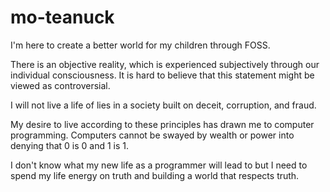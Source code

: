 # mo-teanuck

I'm here to create a better world for my children through FOSS. 

There is an objective reality, which is experienced subjectively through our individual consciousness. 
It is hard to believe that this statement might be viewed as controversial.

I will not live a life of lies in a society built on deceit, corruption, and fraud. 

My desire to live according to these principles has drawn me to computer programming. Computers cannot be swayed by wealth or power into denying that 0 is 0 and 1 is 1. 

I don't know what my new life as a programmer will lead to but I need to spend my life energy on truth and building a world that respects truth.
